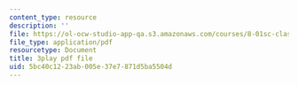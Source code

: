 ```yaml
---
content_type: resource
description: ''
file: https://ol-ocw-studio-app-qa.s3.amazonaws.com/courses/8-01sc-classical-mechanics-fall-2016/5bc40c1223ab005e37e7871d5ba5504d_1AJbVRQTZlA.pdf
file_type: application/pdf
resourcetype: Document
title: 3play pdf file
uid: 5bc40c12-23ab-005e-37e7-871d5ba5504d
---
```

